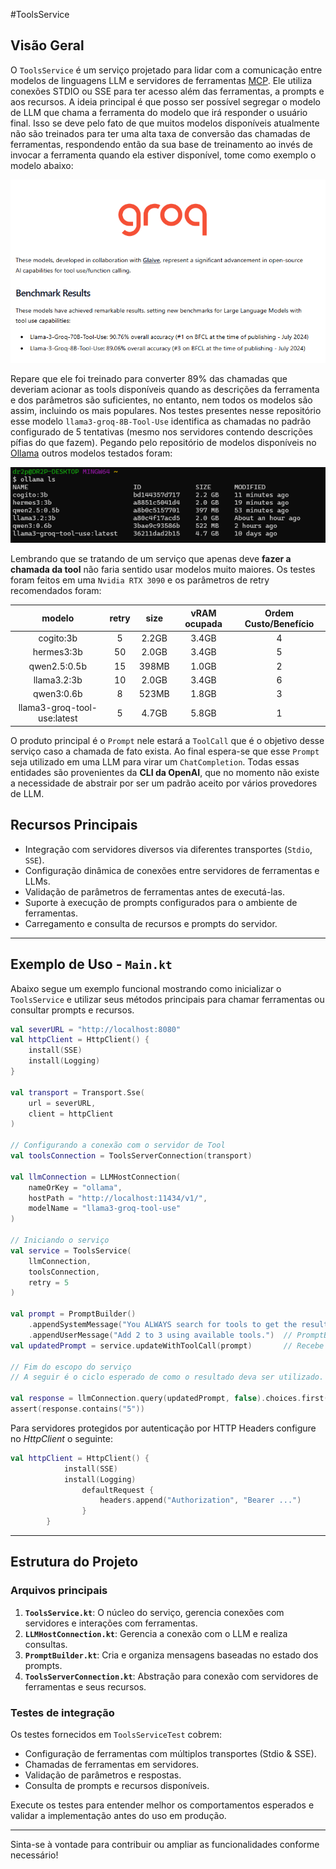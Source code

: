 #ToolsService

## Visão Geral
O `ToolsService` é um serviço projetado para lidar com a comunicação entre modelos de linguagens 
LLM e servidores de ferramentas [MCP](https://modelcontextprotocol.io/). Ele utiliza conexões
STDIO ou SSE para ter acesso além das ferramentas, a prompts e aos recursos.
A ideia principal é que posso ser possível segregar o modelo de LLM que chama a ferramenta
do modelo que irá responder o usuário final. Isso se deve pelo fato de que muitos modelos 
disponíveis atualmente não são treinados para ter uma alta taxa de conversão das chamadas de 
ferramentas, respondendo então da sua base de treinamento ao invés de invocar a ferramenta 
quando ela estiver disponível, tome como exemplo o modelo abaixo:

![](src/main/resources/groq-tool.png)

Repare que ele foi treinado para converter 89% das chamadas que deveriam acionar as tools 
disponíveis quando as descrições da ferramenta e dos parâmetros são suficientes, no entanto,
nem todos os modelos são assim, incluindo os mais populares.
Nos testes presentes nesse repositório esse modelo `llama3-groq-8B-Tool-Use` identifica as 
chamadas no padrão configurado de 5 tentativas (mesmo nos servidores contendo descrições 
pífias do que fazem). Pegando pelo repositório de modelos disponíveis no 
[Ollama](https://ollama.com/search?c=tools) outros modelos testados foram:

![](src/main/resources/ollama-models.png)

Lembrando que se tratando de um serviço que apenas deve **fazer a chamada da tool** não faria
sentido usar modelos muito maiores. Os testes foram feitos em uma `Nvidia RTX 3090` e os 
parâmetros de retry recomendados foram:

|   modelo   | retry | size  | vRAM ocupada | Ordem Custo/Benefício |
|:----------:|:-----:|:-----:|:------------:|:---------------------:|
| cogito:3b  |   5   | 2.2GB | 3.4GB | 4 |
| hermes3:3b |  50   | 2.0GB | 3.4GB | 5 |
|  qwen2.5:0.5b |  15   | 398MB |  1.0GB | 2 |
| llama3.2:3b |  10   | 2.0GB | 3.4GB | 6 |
| qwen3:0.6b |   8   | 523MB | 1.8GB | 3 |
| llama3-groq-tool-use:latest |   5   | 4.7GB |  5.8GB | 1 |

O produto principal é o `Prompt` nele estará a `ToolCall` que é o objetivo desse serviço caso 
a chamada de fato exista. Ao final espera-se que esse `Prompt` seja utilizado em uma LLM para 
virar um `ChatCompletion`. Todas essas entidades são provenientes da **CLI da OpenAI**, que no 
momento não existe a necessidade de abstrair por ser um padrão aceito por vários provedores 
de LLM. 

## Recursos Principais
- Integração com servidores diversos via diferentes transportes (`Stdio`, `SSE`).
- Configuração dinâmica de conexões entre servidores de ferramentas e LLMs.
- Validação de parâmetros de ferramentas antes de executá-las.
- Suporte à execução de prompts configurados para o ambiente de ferramentas.
- Carregamento e consulta de recursos e prompts do servidor.

---

## Exemplo de Uso - `Main.kt`

Abaixo segue um exemplo funcional mostrando como inicializar o `ToolsService` e utilizar seus métodos principais para chamar ferramentas ou consultar prompts e recursos.

```kotlin
val severURL = "http://localhost:8080"
val httpClient = HttpClient() { 
    install(SSE) 
    install(Logging) 
}

val transport = Transport.Sse(
    url = severURL, 
    client = httpClient
)

// Configurando a conexão com o servidor de Tool
val toolsConnection = ToolsServerConnection(transport)

val llmConnection = LLMHostConnection(
    nameOrKey = "ollama",
    hostPath = "http://localhost:11434/v1/", 
    modelName = "llama3-groq-tool-use"
)

// Iniciando o serviço 
val service = ToolsService(
    llmConnection, 
    toolsConnection,
    retry = 5
)

val prompt = PromptBuilder()
    .appendSystemMessage("You ALWAYS search for tools to get the results.")
    .appendUserMessage("Add 2 to 3 using available tools.")  // PromptBuilder é um wraper do Prompt
val updatedPrompt = service.updateWithToolCall(prompt)       // Recebe novamente o Prompt

// Fim do escopo do serviço
// A seguir é o ciclo esperado de como o resultado deva ser utilizado.

val response = llmConnection.query(updatedPrompt, false).choices.first().message.content as String
assert(response.contains("5"))
```

Para servidores protegidos por autenticação por HTTP Headers configure no *HttpClient* o seguinte:
```kotlin
val httpClient = HttpClient() {
            install(SSE)
            install(Logging)
                defaultRequest {
                    headers.append("Authorization", "Bearer ...") 
                }
        }
```
---
## Estrutura do Projeto

### Arquivos principais
1. **`ToolsService.kt`**: O núcleo do serviço, gerencia conexões com servidores e interações com ferramentas.
2. **`LLMHostConnection.kt`**: Gerencia a conexão com o LLM e realiza consultas.
3. **`PromptBuilder.kt`**: Cria e organiza mensagens baseadas no estado dos prompts.
4. **`ToolsServerConnection.kt`**: Abstração para conexão com servidores de ferramentas e seus recursos.

### Testes de integração
Os testes fornecidos em `ToolsServiceTest` cobrem:
- Configuração de ferramentas com múltiplos transportes (Stdio & SSE).
- Chamadas de ferramentas em servidores.
- Validação de parâmetros e respostas.
- Consulta de prompts e recursos disponíveis.

Execute os testes para entender melhor os comportamentos esperados e validar a implementação antes do uso em produção.

---

Sinta-se à vontade para contribuir ou ampliar as funcionalidades conforme necessário!
